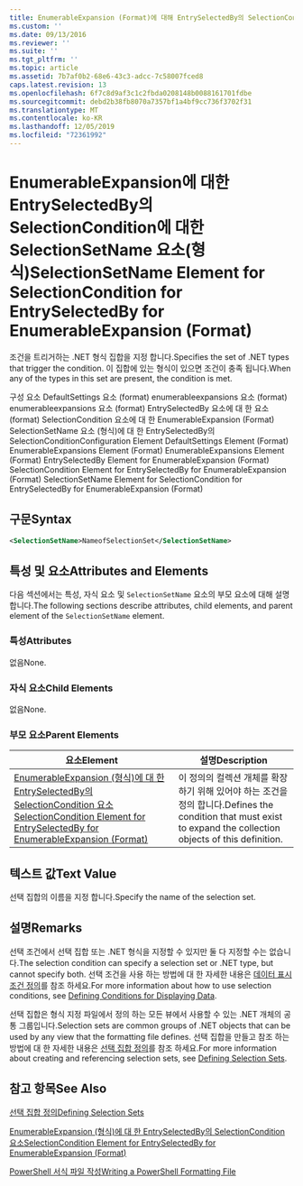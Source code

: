 ```yaml
---
title: EnumerableExpansion (Format)에 대해 EntrySelectedBy의 SelectionCondition에 대 한 SelectionSetName 요소 | Microsoft Docs
ms.custom: ''
ms.date: 09/13/2016
ms.reviewer: ''
ms.suite: ''
ms.tgt_pltfrm: ''
ms.topic: article
ms.assetid: 7b7af0b2-68e6-43c3-adcc-7c58007fced8
caps.latest.revision: 13
ms.openlocfilehash: 6f7c8d9af3c1c2fbda0208148b0088161701fdbe
ms.sourcegitcommit: debd2b38fb8070a7357bf1a4bf9cc736f3702f31
ms.translationtype: MT
ms.contentlocale: ko-KR
ms.lasthandoff: 12/05/2019
ms.locfileid: "72361992"
---
```

# <a name="selectionsetname-element-for-selectioncondition-for-entryselectedby-for-enumerableexpansion-format"></a><span data-ttu-id="f10f7-102">EnumerableExpansion에 대한 EntrySelectedBy의 SelectionCondition에 대한 SelectionSetName 요소(형식)</span><span class="sxs-lookup"><span data-stu-id="f10f7-102">SelectionSetName Element for SelectionCondition for EntrySelectedBy for EnumerableExpansion (Format)</span></span>

<span data-ttu-id="f10f7-103">조건을 트리거하는 .NET 형식 집합을 지정 합니다.</span><span class="sxs-lookup"><span data-stu-id="f10f7-103">Specifies the set of .NET types that trigger the condition.</span></span> <span data-ttu-id="f10f7-104">이 집합에 있는 형식이 있으면 조건이 충족 됩니다.</span><span class="sxs-lookup"><span data-stu-id="f10f7-104">When any of the types in this set are present, the condition is met.</span></span>

<span data-ttu-id="f10f7-105">구성 요소 DefaultSettings 요소 (format) enumerableexpansions 요소 (format) enumerableexpansions 요소 (format) EntrySelectedBy 요소에 대 한 요소 (format) SelectionCondition 요소에 대 한 EnumerableExpansion (Format) SelectionSetName 요소 (형식)에 대 한 EntrySelectedBy의 SelectionCondition</span><span class="sxs-lookup"><span data-stu-id="f10f7-105">Configuration Element DefaultSettings Element (Format) EnumerableExpansions Element (Format) EnumerableExpansions Element (Format) EntrySelectedBy Element for EnumerableExpansion (Format) SelectionCondition Element for EntrySelectedBy for EnumerableExpansion (Format) SelectionSetName Element for SelectionCondition for EntrySelectedBy for EnumerableExpansion (Format)</span></span>

## <a name="syntax"></a><span data-ttu-id="f10f7-106">구문</span><span class="sxs-lookup"><span data-stu-id="f10f7-106">Syntax</span></span>

```xml
<SelectionSetName>NameofSelectionSet</SelectionSetName>
```

## <a name="attributes-and-elements"></a><span data-ttu-id="f10f7-107">특성 및 요소</span><span class="sxs-lookup"><span data-stu-id="f10f7-107">Attributes and Elements</span></span>

<span data-ttu-id="f10f7-108">다음 섹션에서는 특성, 자식 요소 및 `SelectionSetName` 요소의 부모 요소에 대해 설명 합니다.</span><span class="sxs-lookup"><span data-stu-id="f10f7-108">The following sections describe attributes, child elements, and parent element of the `SelectionSetName` element.</span></span>

### <a name="attributes"></a><span data-ttu-id="f10f7-109">특성</span><span class="sxs-lookup"><span data-stu-id="f10f7-109">Attributes</span></span>

<span data-ttu-id="f10f7-110">없음</span><span class="sxs-lookup"><span data-stu-id="f10f7-110">None.</span></span>

### <a name="child-elements"></a><span data-ttu-id="f10f7-111">자식 요소</span><span class="sxs-lookup"><span data-stu-id="f10f7-111">Child Elements</span></span>

<span data-ttu-id="f10f7-112">없음</span><span class="sxs-lookup"><span data-stu-id="f10f7-112">None.</span></span>

### <a name="parent-elements"></a><span data-ttu-id="f10f7-113">부모 요소</span><span class="sxs-lookup"><span data-stu-id="f10f7-113">Parent Elements</span></span>

|<span data-ttu-id="f10f7-114">요소</span><span class="sxs-lookup"><span data-stu-id="f10f7-114">Element</span></span>|<span data-ttu-id="f10f7-115">설명</span><span class="sxs-lookup"><span data-stu-id="f10f7-115">Description</span></span>|
|-------------|-----------------|
|[<span data-ttu-id="f10f7-116">EnumerableExpansion (형식)에 대 한 EntrySelectedBy의 SelectionCondition 요소</span><span class="sxs-lookup"><span data-stu-id="f10f7-116">SelectionCondition Element for EntrySelectedBy for EnumerableExpansion (Format)</span></span>](./selectioncondition-element-for-entryselectedby-for-enumerableexpansion-format.md)|<span data-ttu-id="f10f7-117">이 정의의 컬렉션 개체를 확장 하기 위해 있어야 하는 조건을 정의 합니다.</span><span class="sxs-lookup"><span data-stu-id="f10f7-117">Defines the condition that must exist to expand the collection objects of this definition.</span></span>|

## <a name="text-value"></a><span data-ttu-id="f10f7-118">텍스트 값</span><span class="sxs-lookup"><span data-stu-id="f10f7-118">Text Value</span></span>

<span data-ttu-id="f10f7-119">선택 집합의 이름을 지정 합니다.</span><span class="sxs-lookup"><span data-stu-id="f10f7-119">Specify the name of the selection set.</span></span>

## <a name="remarks"></a><span data-ttu-id="f10f7-120">설명</span><span class="sxs-lookup"><span data-stu-id="f10f7-120">Remarks</span></span>

<span data-ttu-id="f10f7-121">선택 조건에서 선택 집합 또는 .NET 형식을 지정할 수 있지만 둘 다 지정할 수는 없습니다.</span><span class="sxs-lookup"><span data-stu-id="f10f7-121">The selection condition can specify a selection set or .NET type, but cannot specify both.</span></span> <span data-ttu-id="f10f7-122">선택 조건을 사용 하는 방법에 대 한 자세한 내용은 [데이터 표시 조건 정의](./defining-conditions-for-displaying-data.md)를 참조 하세요.</span><span class="sxs-lookup"><span data-stu-id="f10f7-122">For more information about how to use selection conditions, see [Defining Conditions for Displaying Data](./defining-conditions-for-displaying-data.md).</span></span>

<span data-ttu-id="f10f7-123">선택 집합은 형식 지정 파일에서 정의 하는 모든 뷰에서 사용할 수 있는 .NET 개체의 공통 그룹입니다.</span><span class="sxs-lookup"><span data-stu-id="f10f7-123">Selection sets are common groups of .NET objects that can be used by any view that the formatting file defines.</span></span> <span data-ttu-id="f10f7-124">선택 집합을 만들고 참조 하는 방법에 대 한 자세한 내용은 [선택 집합 정의](./defining-selection-sets.md)를 참조 하세요.</span><span class="sxs-lookup"><span data-stu-id="f10f7-124">For more information about creating and referencing selection sets, see [Defining Selection Sets](./defining-selection-sets.md).</span></span>

## <a name="see-also"></a><span data-ttu-id="f10f7-125">참고 항목</span><span class="sxs-lookup"><span data-stu-id="f10f7-125">See Also</span></span>

[<span data-ttu-id="f10f7-126">선택 집합 정의</span><span class="sxs-lookup"><span data-stu-id="f10f7-126">Defining Selection Sets</span></span>](./defining-selection-sets.md)

[<span data-ttu-id="f10f7-127">EnumerableExpansion (형식)에 대 한 EntrySelectedBy의 SelectionCondition 요소</span><span class="sxs-lookup"><span data-stu-id="f10f7-127">SelectionCondition Element for EntrySelectedBy for EnumerableExpansion (Format)</span></span>](./selectioncondition-element-for-entryselectedby-for-enumerableexpansion-format.md)

[<span data-ttu-id="f10f7-128">PowerShell 서식 파일 작성</span><span class="sxs-lookup"><span data-stu-id="f10f7-128">Writing a PowerShell Formatting File</span></span>](./writing-a-powershell-formatting-file.md)
